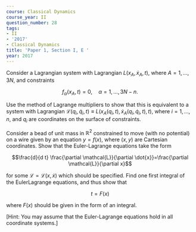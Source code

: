```yaml
---
course: Classical Dynamics
course_year: II
question_number: 28
tags:
- II
- '2017'
- Classical Dynamics
title: 'Paper 1, Section I, E '
year: 2017
---
```




Consider a Lagrangian system with Lagrangian $L\left(x_{A}, \dot{x}_{A}, t\right)$, where $A=1, \ldots, 3 N$, and constraints

$$f_{\alpha}\left(x_{A}, t\right)=0, \quad \alpha=1, \ldots, 3 N-n .$$

Use the method of Lagrange multipliers to show that this is equivalent to a system with Lagrangian $\mathcal{L}\left(q_{i}, \dot{q}_{i}, t\right) \equiv L\left(x_{A}\left(q_{i}, t\right), \dot{x}_{A}\left(q_{i}, \dot{q}_{i}, t\right), t\right)$, where $i=1, \ldots, n$, and $q_{i}$ are coordinates on the surface of constraints.

Consider a bead of unit mass in $\mathbb{R}^{2}$ constrained to move (with no potential) on a wire given by an equation $y=f(x)$, where $(x, y)$ are Cartesian coordinates. Show that the Euler-Lagrange equations take the form

$$\frac{d}{d t} \frac{\partial \mathcal{L}}{\partial \dot{x}}=\frac{\partial \mathcal{L}}{\partial x}$$

for some $\mathcal{L}=\mathcal{L}(x, \dot{x})$ which should be specified. Find one first integral of the EulerLagrange equations, and thus show that

$$t=F(x)$$

where $F(x)$ should be given in the form of an integral.

[Hint: You may assume that the Euler-Lagrange equations hold in all coordinate systems.]